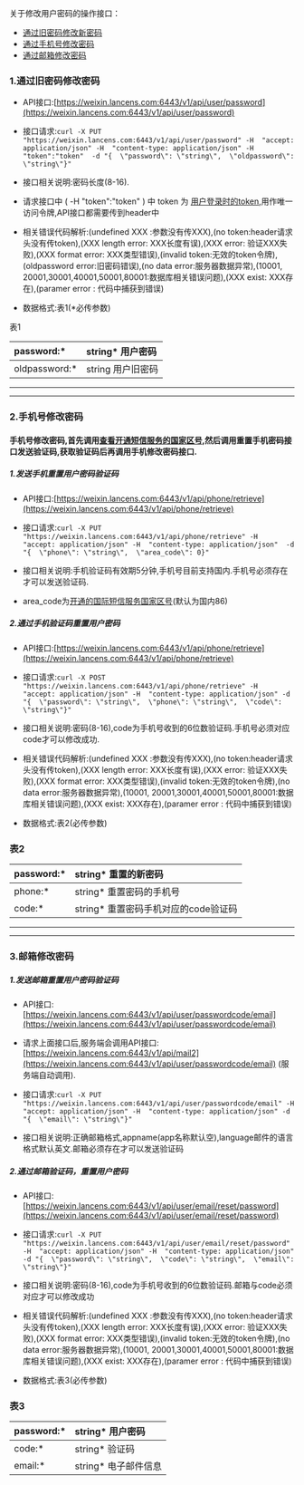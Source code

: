 关于修改用户密码的操作接口：

* [通过旧密码修改新密码](#1通过旧密码修改密码)
* [通过手机号修改密码](#2手机号修改密码)
* [通过邮箱修改密码](#3邮箱修改密码)

### 1.通过旧密码修改密码

* API接口:[https://weixin.lancens.com:6443/v1/api/user/password](https://weixin.lancens.com:6443/v1/api/user/password)

* 接口请求:`curl -X PUT "https://weixin.lancens.com:6443/v1/api/user/password" -H  "accept: application/json" -H  "content-type: application/json" -H "token":"token"  -d "{  \"password\": \"string\",  \"oldpassword\": \"string\"}"`

* 接口相关说明:密码长度\(8-16\).

* 请求接口中  \(  -H "token":"token" \) 中 token 为 [用户登录时的token](/../deng-lu-yu-tui-chu.html),用作唯一访问令牌,API接口都需要传到header中

* 相关错误代码解析:\(undefined XXX :参数没有传XXX\),\(no token:header请求头没有传token\),\(XXX length error: XXX长度有误\),\(XXX error: 验证XXX失败\),\(XXX format error: XXX类型错误\),\(invalid token:无效的token令牌\),\(oldpassword error:旧密码错误\),\(no data error:服务器数据异常\),\(10001, 20001,30001,40001,50001,80001:数据库相关错误问题\),\(XXX exist: XXX存在\),\(paramer error : 代码中捕获到错误\)

* 数据格式:表1\(\*必传参数\)

表1

| password:\* | string\* 用户密码 |
| :--- | :--- |
| oldpassword:\* | string 用户旧密码 |

---

---

### 2.手机号修改密码

#### 手机号修改密码,首先调用[查看开通短信服务的国家区号](/../zhang-hao-zhu-ce/shou-ji-hao-zhu-ce.html),然后调用重置手机密码接口发送验证码,获取验证码后再调用手机修改密码接口.

##### 1.发送手机重置用户密码验证码

* API接口:[https://weixin.lancens.com:6443/v1/api/phone/retrieve](https://weixin.lancens.com:6443/v1/api/phone/retrieve)

* 接口请求:`curl -X PUT "https://weixin.lancens.com:6443/v1/api/phone/retrieve" -H  "accept: application/json" -H  "content-type: application/json"  -d "{  \"phone\": \"string\",  \"area_code\": 0}"`

* 接口相关说明:手机验证码有效期5分钟,手机号目前支持国内.手机号必须存在才可以发送验证码.

* area\_code为[开通的国际短信服务国家区号](/../zhang-hao-zhu-ce/shou-ji-hao-zhu-ce.html)\(默认为国内86\)

##### 2.通过手机验证码重置用户密码

* API接口:[https://weixin.lancens.com:6443/v1/api/phone/retrieve](https://weixin.lancens.com:6443/v1/api/phone/retrieve)

* 接口请求:`curl -X POST "https://weixin.lancens.com:6443/v1/api/phone/retrieve" -H  "accept: application/json" -H  "content-type: application/json" -d "{  \"password\": \"string\",  \"phone\": \"string\",  \"code\": \"string\"}"`

* 接口相关说明:密码\(8-16\),code为手机号收到的6位数验证码.手机号必须对应code才可以修改成功.

* 相关错误代码解析:\(undefined XXX :参数没有传XXX\),\(no token:header请求头没有传token\),\(XXX length error: XXX长度有误\),\(XXX error: 验证XXX失败\),\(XXX format error: XXX类型错误\),\(invalid token:无效的token令牌\),\(no data error:服务器数据异常\),\(10001, 20001,30001,40001,50001,80001:数据库相关错误问题\),\(XXX exist: XXX存在\),\(paramer error : 代码中捕获到错误\)

* 数据格式:表2\(必传参数\)

### 表2

| password:\* | string\* 重置的新密码 |
| :--- | :--- |
| phone:\* | string\* 重置密码的手机号 |
| code:\* | string\* 重置密码手机对应的code验证码 |

---

---

### 3.邮箱修改密码

##### 1.发送邮箱重置用户密码验证码

* API接口:[https://weixin.lancens.com:6443/v1/api/user/passwordcode/email](https://weixin.lancens.com:6443/v1/api/user/passwordcode/email)

* 请求上面接口后,服务端会调用API接口:[https://weixin.lancens.com:6443/v1/api/mail2](https://weixin.lancens.com:6443/v1/api/user/passwordcode/email) \(服务端自动调用\).

* 接口请求:`curl -X PUT "https://weixin.lancens.com:6443/v1/api/user/passwordcode/email" -H  "accept: application/json" -H  "content-type: application/json" -d "{  \"email\": \"string\"}"`

* 接口相关说明:正确邮箱格式,appname\(app名称默认空\),language邮件的语言格式默认英文.邮箱必须存在才可以发送验证码

##### 2.通过邮箱验证码，重置用户密码

* API接口:[https://weixin.lancens.com:6443/v1/api/user/email/reset/password](https://weixin.lancens.com:6443/v1/api/user/email/reset/password)

* 接口请求:`curl -X PUT "https://weixin.lancens.com:6443/v1/api/user/email/reset/password" -H  "accept: application/json" -H  "content-type: application/json"  -d "{  \"password\": \"string\",  \"code\": \"string\",  \"email\": \"string\"}"`

* 接口相关说明:密码\(8-16\),code为手机号收到的6位数验证码.邮箱与code必须对应才可以修改成功

* 相关错误代码解析:\(undefined XXX :参数没有传XXX\),\(no token:header请求头没有传token\),\(XXX length error: XXX长度有误\),\(XXX error: 验证XXX失败\),\(XXX format error: XXX类型错误\),\(invalid token:无效的token令牌\),\(no data error:服务器数据异常\),\(10001, 20001,30001,40001,50001,80001:数据库相关错误问题\),\(XXX exist: XXX存在\),\(paramer error : 代码中捕获到错误\)

* 数据格式:表3\(必传参数\)

### 表3

| password:\* | string\* 用户密码 |
| :--- | :--- |
| code:\* | string\* 验证码 |
| email:\* | string\* 电子邮件信息 |



